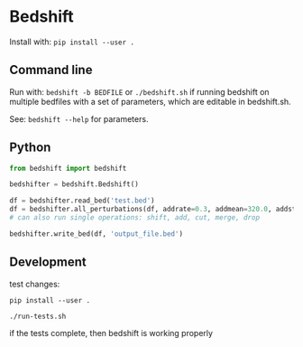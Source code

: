 # Bedshift

Install with: `pip install --user .`

## Command line

Run with: `bedshift -b BEDFILE` or `./bedshift.sh` if running bedshift on multiple bedfiles with a set of parameters, which are editable in bedshift.sh.

See: `bedshift --help` for parameters.

## Python

```py
from bedshift import bedshift

bedshifter = bedshift.Bedshift()

df = bedshifter.read_bed('test.bed')
df = bedshifter.all_perturbations(df, addrate=0.3, addmean=320.0, addstdev=20.0, shiftrate=0.3, shiftmean=-10.0, shiftstdev=120.0, cutrate=0.1, mergerate=0.11, droprate=0.03)
# can also run single operations: shift, add, cut, merge, drop

bedshifter.write_bed(df, 'output_file.bed')
```




## Development

test changes:

```
pip install --user .

./run-tests.sh
```

if the tests complete, then bedshift is working properly
